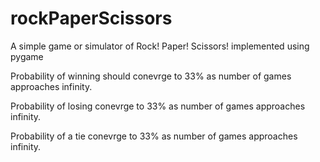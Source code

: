 # rockPaperScissors

A simple game or simulator of Rock! Paper! Scissors! implemented using pygame

Probability of winning should conevrge to 33% as number of games approaches infinity.

Probability of losing conevrge to 33% as number of games approaches infinity.

Probability of a tie conevrge to 33% as number of games approaches infinity.
